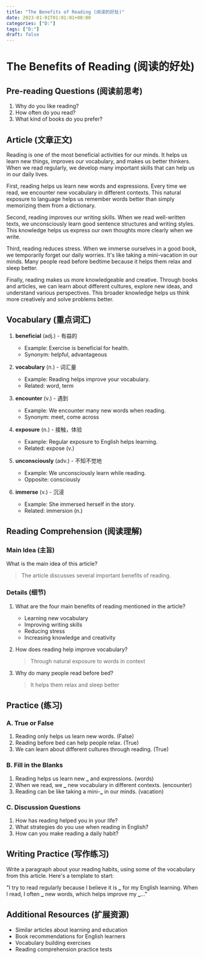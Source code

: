 ```yaml
---
title: "The Benefits of Reading (阅读的好处)"
date: 2023-01-01T01:01:01+08:00
categories: ["D:"]
tags: ["D:"]
draft: false
---
```

# The Benefits of Reading (阅读的好处)

## Pre-reading Questions (阅读前思考)

1. Why do you like reading?
2. How often do you read?
3. What kind of books do you prefer?

## Article (文章正文)

Reading is one of the most beneficial activities for our minds. It helps us learn new things, improves our vocabulary, and makes us better thinkers. When we read regularly, we develop many important skills that can help us in our daily lives.

First, reading helps us learn new words and expressions. Every time we read, we encounter new vocabulary in different contexts. This natural exposure to language helps us remember words better than simply memorizing them from a dictionary.

Second, reading improves our writing skills. When we read well-written texts, we unconsciously learn good sentence structures and writing styles. This knowledge helps us express our own thoughts more clearly when we write.

Third, reading reduces stress. When we immerse ourselves in a good book, we temporarily forget our daily worries. It's like taking a mini-vacation in our minds. Many people read before bedtime because it helps them relax and sleep better.

Finally, reading makes us more knowledgeable and creative. Through books and articles, we can learn about different cultures, explore new ideas, and understand various perspectives. This broader knowledge helps us think more creatively and solve problems better.

## Vocabulary (重点词汇)

1. **beneficial** (adj.) - 有益的

   - Example: Exercise is beneficial for health.
   - Synonym: helpful, advantageous

2. **vocabulary** (n.) - 词汇量

   - Example: Reading helps improve your vocabulary.
   - Related: word, term

3. **encounter** (v.) - 遇到

   - Example: We encounter many new words when reading.
   - Synonym: meet, come across

4. **exposure** (n.) - 接触，体验

   - Example: Regular exposure to English helps learning.
   - Related: expose (v.)

5. **unconsciously** (adv.) - 不知不觉地

   - Example: We unconsciously learn while reading.
   - Opposite: consciously

6. **immerse** (v.) - 沉浸
   - Example: She immersed herself in the story.
   - Related: immersion (n.)

## Reading Comprehension (阅读理解)

### Main Idea (主旨)

What is the main idea of this article?

> The article discusses several important benefits of reading.

### Details (细节)

1. What are the four main benefits of reading mentioned in the article?

   - Learning new vocabulary
   - Improving writing skills
   - Reducing stress
   - Increasing knowledge and creativity

2. How does reading help improve vocabulary?

   > Through natural exposure to words in context

3. Why do many people read before bed?
   > It helps them relax and sleep better

## Practice (练习)

### A. True or False

1. Reading only helps us learn new words. (False)
2. Reading before bed can help people relax. (True)
3. We can learn about different cultures through reading. (True)

### B. Fill in the Blanks

1. Reading helps us learn new **\_** and expressions. (words)
2. When we read, we **\_** new vocabulary in different contexts. (encounter)
3. Reading can be like taking a mini-**\_** in our minds. (vacation)

### C. Discussion Questions

1. How has reading helped you in your life?
2. What strategies do you use when reading in English?
3. How can you make reading a daily habit?

## Writing Practice (写作练习)

Write a paragraph about your reading habits, using some of the vocabulary from this article. Here's a template to start:

"I try to read regularly because I believe it is **\_** for my English learning. When I read, I often **\_** new words, which helps improve my **\_**..."

## Additional Resources (扩展资源)

- Similar articles about learning and education
- Book recommendations for English learners
- Vocabulary building exercises
- Reading comprehension practice tests

